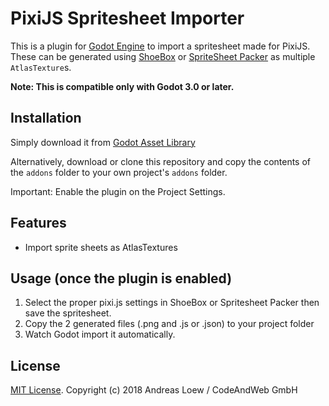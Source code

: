 # PixiJS Spritesheet Importer

This is a plugin for [Godot Engine](https://godotengine.org) to import
a spritesheet made for PixiJS. These can be generated using [ShoeBox](http://renderhjs.net/shoebox/) or [SpriteSheet Packer](https://amakaseev.github.io/sprite-sheet-packer/) as multiple `AtlasTexture`s.

**Note: This is compatible only with Godot 3.0 or later.**


## Installation

Simply download it from [Godot Asset Library](https://godotengine.org/asset-library/asset/169)

Alternatively, download or clone this repository and copy the contents of the
`addons` folder to your own project's `addons` folder.

Important: Enable the plugin on the Project Settings.

## Features

* Import sprite sheets as AtlasTextures

## Usage (once the plugin is enabled)
1. Select the proper pixi.js settings in ShoeBox or Spritesheet Packer then save the spritesheet.
2. Copy the 2 generated files (.png and .js or .json) to your project folder
3. Watch Godot import it automatically.

## License

[MIT License](LICENSE). Copyright (c) 2018 Andreas Loew / CodeAndWeb GmbH
